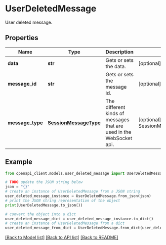 # UserDeletedMessage

User deleted message.

## Properties

Name | Type | Description | Notes
------------ | ------------- | ------------- | -------------
**data** | **str** | Gets or sets the data. | [optional] 
**message_id** | **str** | Gets or sets the message id. | [optional] 
**message_type** | [**SessionMessageType**](SessionMessageType.md) | The different kinds of messages that are used in the WebSocket api. | [optional] [readonly] [default to SessionMessageType.USERDELETED]

## Example

```python
from openapi_client.models.user_deleted_message import UserDeletedMessage

# TODO update the JSON string below
json = "{}"
# create an instance of UserDeletedMessage from a JSON string
user_deleted_message_instance = UserDeletedMessage.from_json(json)
# print the JSON string representation of the object
print(UserDeletedMessage.to_json())

# convert the object into a dict
user_deleted_message_dict = user_deleted_message_instance.to_dict()
# create an instance of UserDeletedMessage from a dict
user_deleted_message_from_dict = UserDeletedMessage.from_dict(user_deleted_message_dict)
```
[[Back to Model list]](../README.md#documentation-for-models) [[Back to API list]](../README.md#documentation-for-api-endpoints) [[Back to README]](../README.md)


